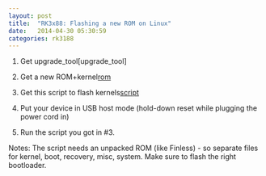 ```yaml
---
layout: post
title:  "RK3x88: Flashing a new ROM on Linux"
date:   2014-04-30 05:30:59
categories: rk3188
---
```


1. Get upgrade_tool[upgrade_tool]

2. Get a new ROM+kernel[rom]

3. Get this script to flash kernels[script]

4. Put your device in USB host mode (hold-down reset while plugging the power cord in)

5. Run the script you got in #3.

Notes:
The script needs an unpacked ROM (like Finless) - so separate files for kernel, boot, recovery, misc, system. 
Make sure to flash the right bootloader.

[rkflashtool]: http://dl.radxa.com/rock/tools/linux/Linux_Upgrade_Tool_v1.16.zip
[rom]:         http://www.freaktab.com/showthread.php?9389-NEW-Finless-ROM-2-0-KitKat-4-4-2-for-AP6210-wifi-BETA
[script]:      http://www.freaktab.com/showthread.php?10060-Rockchip-Linux-Upgrade-Tool&p=137784&viewfull=1#post137784
